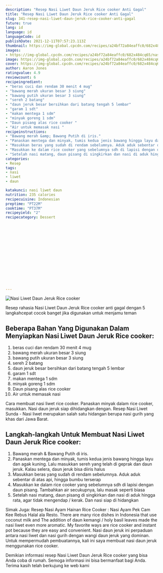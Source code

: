 ```yaml
---
description: "Resep Nasi Liwet Daun Jeruk Rice cooker Anti Gagal"
title: "Resep Nasi Liwet Daun Jeruk Rice cooker Anti Gagal"
slug: 341-resep-nasi-liwet-daun-jeruk-rice-cooker-anti-gagal
future: true
lang: id
language: id
languageCode: id
publishDate: 2021-12-11T07:57:23.113Z 
thumbnail: https://img-global.cpcdn.com/recipes/a24bf72a84eaffc0/682x484cq65/nasi-liwet-daun-jeruk-rice-cooker-foto-resep-utama.webp
images:
- https://img-global.cpcdn.com/recipes/a24bf72a84eaffc0/682x484cq65/nasi-liwet-daun-jeruk-rice-cooker-foto-resep-utama.webp
image: https://img-global.cpcdn.com/recipes/a24bf72a84eaffc0/682x484cq65/nasi-liwet-daun-jeruk-rice-cooker-foto-resep-utama.webp
cover: https://img-global.cpcdn.com/recipes/a24bf72a84eaffc0/682x484cq65/nasi-liwet-daun-jeruk-rice-cooker-foto-resep-utama.webp
author: Aaron Jones
ratingvalue: 4.9
reviewcount: 6
recipeingredient:
- "beras cuci dan rendam 30 menit 4 mug"
- "bawang merah ukuran besar 3 siung"
- "bawang putih ukuran besar 3 siung"
- "sereh 2 batang"
- "daun jeruk besar bersihkan dari batang tengah 5 lembar"
- "garam 1 sdt"
- "makan mentega 1 sdm"
- "minyak goreng 1 sdm"
- "Daun pisang alas rice cooker "
- "Air untuk memasak nasi "
recipeinstructions:
- "Bawang merah &amp; Bawang Putih di iris."
- "Panaskan mentega dan minyak, tumis kedua jenis bawang hingga layu dan agak kuning. Lalu masukkan sereh yang telah di geprak dan daun jeruk. Kalau selera, daun jeruk bisa diiris halus"
- "Masukkan beras yang sudah di rendam sebelumnya. Aduk aduk sebentar di atas api, hingga bumbu terserap"
- "Masukkan ke dalam rice cooker yang sebelumnya sdh di lapisi dengan daun pisang. Tambahkan air secukupnya, lalu masak seperti biasa"
- "Setelah nasi matang, daun pisang di singkirkan dan nasi di aduk hingga rata, agar tidak mengendap / kerak. Dan nasi siap di hidangkan"
categories:
- Resep
tags:
- nasi
- liwet
- daun

katakunci: nasi liwet daun 
nutrition: 235 calories
recipecuisine: Indonesian
preptime: "PT22M"
cooktime: "PT37M"
recipeyield: "2"
recipecategory: Dessert


     
    
    
    
    
    
    
    
    
    
    
      
    
---
```



![Nasi Liwet Daun Jeruk Rice cooker](https://img-global.cpcdn.com/recipes/a24bf72a84eaffc0/682x484cq65/nasi-liwet-daun-jeruk-rice-cooker-foto-resep-utama.webp)

Resep rahasia Nasi Liwet Daun Jeruk Rice cooker  anti gagal dengan 5 langkahcepat cocok banget jika digunakan untuk menjamu teman

<!--inarticleads1-->

## Beberapa Bahan Yang Digunakan Dalam Menyiapkan Nasi Liwet Daun Jeruk Rice cooker:

1. beras cuci dan rendam 30 menit 4 mug
1. bawang merah ukuran besar 3 siung
1. bawang putih ukuran besar 3 siung
1. sereh 2 batang
1. daun jeruk besar bersihkan dari batang tengah 5 lembar
1. garam 1 sdt
1. makan mentega 1 sdm
1. minyak goreng 1 sdm
1. Daun pisang alas rice cooker 
1. Air untuk memasak nasi 

Cara membuat nasi liwet rice cooker. Panaskan minyak dalam rice cooker, masukkan. Nasi daun jeruk siap dihidangkan dengan. Resep Nasi Liwet Sunda - Nasi liwet merupakan salah satu hidangan berupa nasi gurih yang khas dari Jawa Barat. 

<!--inarticleads2-->

## Langkah-langkah Untuk Membuat Nasi Liwet Daun Jeruk Rice cooker:

1. Bawang merah &amp; Bawang Putih di iris.
1. Panaskan mentega dan minyak, tumis kedua jenis bawang hingga layu dan agak kuning. Lalu masukkan sereh yang telah di geprak dan daun jeruk. Kalau selera, daun jeruk bisa diiris halus
1. Masukkan beras yang sudah di rendam sebelumnya. Aduk aduk sebentar di atas api, hingga bumbu terserap
1. Masukkan ke dalam rice cooker yang sebelumnya sdh di lapisi dengan daun pisang. Tambahkan air secukupnya, lalu masak seperti biasa
1. Setelah nasi matang, daun pisang di singkirkan dan nasi di aduk hingga rata, agar tidak mengendap / kerak. Dan nasi siap di hidangkan


Simak Juga: Resep Nasi Ayam Hainan Rice Cooker : Nasi Ayam Pek Cam Kee Rebus Halal ala Resto. There are many rice dishes in Indonesia that use coconut milk and The addition of daun kemangi / holy basil leaves made the nasi liwet even more aromatic. My favorite ways are rice cooker and instant pot because they are easy and convenient. Nasi daun jeruk ini perpaduan antara nasi liwet dan nasi gurih dengan wangi daun jeruk yang dominan. Untuk mempermudah pembuatannya, kali ini saya membuat nasi daun jeruk menggunakan rice cooker. 

Demikian informasi  resep Nasi Liwet Daun Jeruk Rice cooker   yang bisa Anda coba di rumah. Semoga informasi ini bisa bermanfaat bagi Anda. Terima kasih telah berkujung ke web kami
